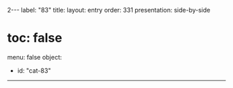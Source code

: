2---
label: "83"
title: 
layout: entry
order: 331
presentation: side-by-side
# toc: false
menu: false
object:
  - id: "cat-83"
---